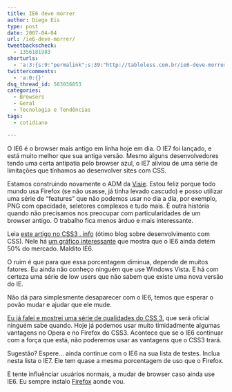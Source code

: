 ```yaml
---
title: IE6 deve morrer
author: Diego Eis
type: post
date: 2007-04-04
url: /ie6-deve-morrer/
tweetbackscheck:
  - 1356181983
shorturls:
  - 'a:3:{s:9:"permalink";s:39:"http://tableless.com.br/ie6-deve-morrer";s:7:"tinyurl";s:26:"http://tinyurl.com/3qujrx4";s:4:"isgd";s:19:"http://is.gd/lde5J5";}'
twittercomments:
  - 'a:0:{}'
dsq_thread_id: 503036853
categories:
  - Browsers
  - Geral
  - Tecnologia e Tendências
tags:
  - cotidiano

---
```

O IE6 é o browser mais antigo em linha hoje em dia. O IE7 foi lançado, e está muito melhor que sua antiga versão. Mesmo alguns desenvolvedores tendo uma certa antipatia pelo browser azul, o IE7 aliviou de uma série de limitações que tínhamos ao desenvolver sites com CSS.

Estamos construindo novamente o ADM da [Visie][1]. Estou feliz porque todo mundo usa Firefox (se não usasse, já tinha levado cascudo) e posso utilizar uma série de &#8220;features&#8221; que não podemos usar no dia a dia, por exemplo, PNG com opacidade, seletores complexos e tudo mais. É outra história quando não precisamos nos preocupar com particularidades de um browser antigo. O trabalho fica menos árduo e mais interessante.

Leia [este artigo no CSS3 . info][2] (ótimo blog sobre desenvolvimento com CSS). Nele há [um gráfico interessante][3] que mostra que o IE6 ainda detém 50% do mercado. Maldito IE6.

O ruim é que para que essa porcentagem diminua, depende de muitos fatores. Eu ainda não conheço ninguém que use Windows Vista. E há com certeza uma série de low users que não sabem que existe uma nova versão do IE.
  
Não dá para simplesmente desaparecer com o IE6, temos que esperar o povão mudar e ajudar que ele mude.

[Eu já falei e mostrei uma série de qualidades do CSS 3][4], que será oficial ninguém sabe quando. Hoje já podemos usar muito timidadmente algumas vantagens no Opera e no Firefox do CSS3. Acontece que se o IE6 continuar com a força que está, não poderemos usar as vantagens que o CSS3 trará.

Sugestão? Espere&#8230; ainda continue com o IE6 na sua lista de testes. Inclua nesta lista o IE7. Ele tem quase a mesma porcentagem de uso que o Firefox.
  
E tente influênciar usuários normais, a mudar de browser caso ainda use IE6. Eu sempre instalo [Firefox][5] aonde vou.

 [1]: http://visie.com.br/
 [2]: http://www.css3.info/kill-ie6-to-let-css3-live/
 [3]: http://www.css3.info/uploads/2007/04/graph.png
 [4]: http://tableless.com.br/?s=CSS3
 [5]: http://getfirefox.com